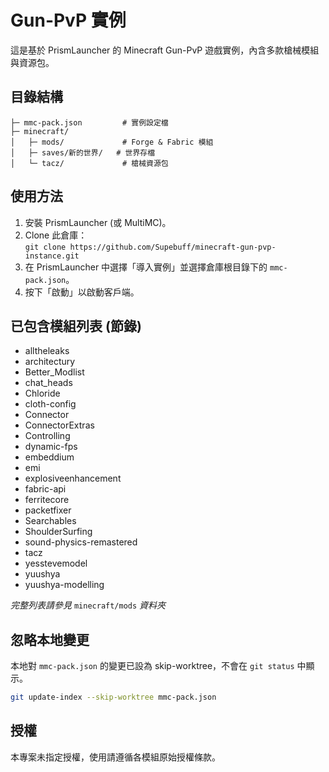 # Gun-PvP 實例

這是基於 PrismLauncher 的 Minecraft Gun-PvP 遊戲實例，內含多款槍械模組與資源包。

## 目錄結構

```
├─ mmc-pack.json         # 實例設定檔
├─ minecraft/
│   ├─ mods/             # Forge & Fabric 模組
│   ├─ saves/新的世界/   # 世界存檔
│   └─ tacz/             # 槍械資源包
```

## 使用方法

1. 安裝 PrismLauncher (或 MultiMC)。  
2. Clone 此倉庫：  
   `git clone https://github.com/Supebuff/minecraft-gun-pvp-instance.git`  
3. 在 PrismLauncher 中選擇「導入實例」並選擇倉庫根目錄下的 `mmc-pack.json`。  
4. 按下「啟動」以啟動客戶端。

## 已包含模組列表 (節錄)

- alltheleaks
- architectury
- Better_Modlist
- chat_heads
- Chloride
- cloth-config
- Connector
- ConnectorExtras
- Controlling
- dynamic-fps
- embeddium
- emi
- explosiveenhancement
- fabric-api
- ferritecore
- packetfixer
- Searchables
- ShoulderSurfing
- sound-physics-remastered
- tacz
- yesstevemodel
- yuushya
- yuushya-modelling

*完整列表請參見* `minecraft/mods` *資料夾*

## 忽略本地變更

本地對 `mmc-pack.json` 的變更已設為 skip-worktree，不會在 `git status` 中顯示。

```bash
git update-index --skip-worktree mmc-pack.json
```

## 授權

本專案未指定授權，使用請遵循各模組原始授權條款。